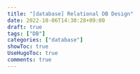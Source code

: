 ```yaml
---
title: "[database] Relational DB Design"
date: 2022-10-06T14:30:28+09:00
draft: true
tags: ["DB"]
categories: ["database"]
showToc: true
UseHugoToc: true
comments: true
---
```




